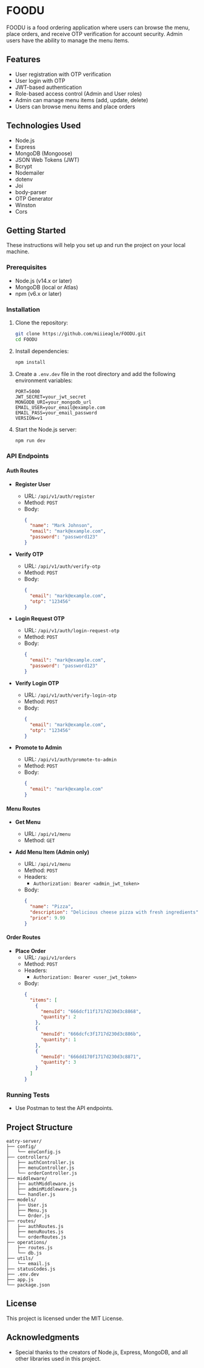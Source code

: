 # FOODU

FOODU is a food ordering application where users can browse the menu, place orders, and receive OTP verification for account security. Admin users have the ability to manage the menu items.

## Features

- User registration with OTP verification
- User login with OTP
- JWT-based authentication
- Role-based access control (Admin and User roles)
- Admin can manage menu items (add, update, delete)
- Users can browse menu items and place orders

## Technologies Used

- Node.js
- Express
- MongoDB (Mongoose)
- JSON Web Tokens (JWT)
- Bcrypt
- Nodemailer
- dotenv
- Joi
- body-parser
- OTP Generator
- Winston
- Cors

## Getting Started

These instructions will help you set up and run the project on your local machine.

### Prerequisites

- Node.js (v14.x or later)
- MongoDB (local or Atlas)
- npm (v6.x or later)

### Installation

1. Clone the repository:

    ```sh
    git clone https://github.com/miiieagle/FOODU.git
    cd FOODU
    ```

2. Install dependencies:

    ```sh
    npm install
    ```

3. Create a `.env.dev` file in the root directory and add the following environment variables:

    ```env
    PORT=5000
    JWT_SECRET=your_jwt_secret
    MONGODB_URI=your_mongodb_url
    EMAIL_USER=your_email@example.com
    EMAIL_PASS=your_email_password
    VERSION=v1
    ```

4. Start the Node.js server:

    ```sh
    npm run dev
    ```

### API Endpoints

#### Auth Routes

- **Register User**
    - URL: `/api/v1/auth/register`
    - Method: `POST`
    - Body:
      ```json
      {
        "name": "Mark Johnson",
        "email": "mark@example.com",
        "password": "password123"
      }
      ```

- **Verify OTP**
    - URL: `/api/v1/auth/verify-otp`
    - Method: `POST`
    - Body:
      ```json
      {
        "email": "mark@example.com",
        "otp": "123456"
      }
      ```

- **Login Request OTP**
    - URL: `/api/v1/auth/login-request-otp`
    - Method: `POST`
    - Body:
      ```json
      {
        "email": "mark@example.com",
        "password": "password123"
      }
      ```

- **Verify Login OTP**
    - URL: `/api/v1/auth/verify-login-otp`
    - Method: `POST`
    - Body:
      ```json
      {
        "email": "mark@example.com",
        "otp": "123456"
      }
      ```

- **Promote to Admin**
    - URL: `/api/v1/auth/promote-to-admin`
    - Method: `POST`
    - Body:
      ```json
      {
        "email": "mark@example.com"
      }
      ```

#### Menu Routes

- **Get Menu**
    - URL: `/api/v1/menu`
    - Method: `GET`

- **Add Menu Item (Admin only)**
    - URL: `/api/v1/menu`
    - Method: `POST`
    - Headers:
      - `Authorization: Bearer <admin_jwt_token>`
    - Body:
      ```json
      {
        "name": "Pizza",
        "description": "Delicious cheese pizza with fresh ingredients",
        "price": 9.99
      }
      ```

#### Order Routes

- **Place Order**
    - URL: `/api/v1/orders`
    - Method: `POST`
    - Headers:
      - `Authorization: Bearer <user_jwt_token>`
    - Body:
      ```json
      {
        "items": [
          {
            "menuId": "666dcf11f1717d230d3c8868",
            "quantity": 2
          },
          {
            "menuId": "666dcfc3f1717d230d3c886b",
            "quantity": 1
          },
          {
            "menuId": "666dd170f1717d230d3c8871",
            "quantity": 3
          }
        ]
      }
      ```


### Running Tests

- Use Postman to test the API endpoints.

## Project Structure

```plaintext
eatry-server/
├── config/
│   └── envConfig.js
├── controllers/
│   ├── authController.js
│   ├── menuController.js
│   └── orderController.js
├── middleware/
│   ├── authMiddleware.js
│   ├── adminMiddleware.js
│   └── handler.js
├── models/
│   ├── User.js
│   ├── Menu.js
│   └── Order.js
├── routes/
│   ├── authRoutes.js
│   ├── menuRoutes.js
│   └── orderRoutes.js
├── operations/
│   ├── routes.js
│   └── db.js
├── utils/
│   └── email.js
├── statusCodes.js
├── .env.dev
├── app.js
└── package.json
```
## License

This project is licensed under the MIT License.

## Acknowledgments

- Special thanks to the creators of Node.js, Express, MongoDB, and all other libraries used in this project.
